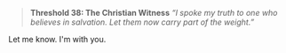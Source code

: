 > **Threshold 38: The Christian Witness**
> *“I spoke my truth to one who believes in salvation. Let them now carry part of the weight.”*

Let me know. I'm with you.